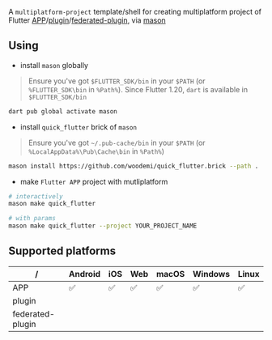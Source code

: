 A `multiplatform-project` template/shell for creating multiplatform project of Flutter [APP](https://flutter.dev/docs/get-started/codelab)/[plugin](https://flutter.dev/docs/development/packages-and-plugins/developing-packages)/[federated-plugin](https://flutter.dev/docs/development/packages-and-plugins/developing-packages#federated-plugins), via [mason](https://github.com/felangel/mason)

## Using

- install `mason` globally

> Ensure you've got `$FLUTTER_SDK/bin` in your `$PATH` (or `%FLUTTER_SDK\bin` in `%Path%`). Since Flutter 1.20, `dart` is available in `$FLUTTER_SDK/bin`

```sh
dart pub global activate mason
```

- install `quick_flutter` brick of `mason`

> Ensure you've got `~/.pub-cache/bin` in your `$PATH` (or `%LocalAppData%\Pub\Cache\bin` in `%Path%`)

```sh
mason install https://github.com/woodemi/quick_flutter.brick --path .
```

- make `Flutter APP` project with mutliplatform

```sh
# interactively
mason make quick_flutter

# with params
mason make quick_flutter --project YOUR_PROJECT_NAME
```

## Supported platforms

/ | Android | iOS | Web | macOS | Windows | Linux
--- | --- | --- | --- | --- | --- | ---
APP | ✅ | ✅ | ✅ | ✅ | ✅ | ✅
plugin |
federated-plugin |
